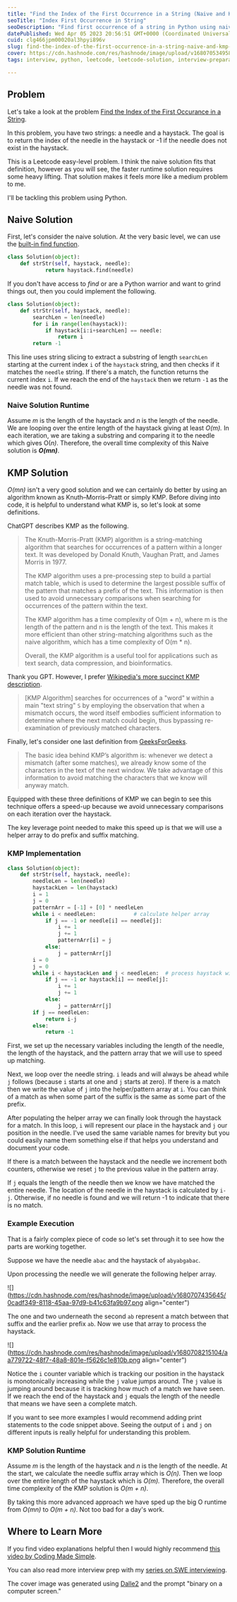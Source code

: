 ```yaml
---
title: "Find the Index of the First Occurrence in a String (Naive and KMP Solutions)"
seoTitle: "Index First Occurrence in String"
seoDescription: "Find first occurrence of a string in Python using naive and KMP solutions."
datePublished: Wed Apr 05 2023 20:56:51 GMT+0000 (Coordinated Universal Time)
cuid: clg466jpm00020al3hpyi896v
slug: find-the-index-of-the-first-occurrence-in-a-string-naive-and-kmp-solutions
cover: https://cdn.hashnode.com/res/hashnode/image/upload/v1680705349586/37f7831c-f7f2-493b-9810-952266bfa235.png
tags: interview, python, leetcode, leetcode-solution, interview-preparations

---
```


## Problem

Let's take a look at the problem [Find the Index of the First Occurance in a String](https://leetcode.com/problems/find-the-index-of-the-first-occurrence-in-a-string/).

In this problem, you have two strings: a needle and a haystack. The goal is to return the index of the needle in the haystack or -1 if the needle does not exist in the haystack.

This is a Leetcode easy-level problem. I think the naive solution fits that definition, however as you will see, the faster runtime solution requires some heavy lifting. That solution makes it feels more like a medium problem to me.

I'll be tackling this problem using Python.

## Naive Solution

First, let's consider the naive solution. At the very basic level, we can use the [built-in find function](https://www.w3schools.com/python/ref_string_find.asp).

```python
class Solution(object):
    def strStr(self, haystack, needle):
    	    return haystack.find(needle)
```

If you don't have access to *find* or are a Python warrior and want to grind things out, then you could implement the following.

```python
class Solution(object):
    def strStr(self, haystack, needle):
        searchLen = len(needle)
        for i in range(len(haystack)):
            if haystack[i:i+searchLen] == needle:
                return i
        return -1
```

This line uses string slicing to extract a substring of length `searchLen` starting at the current index `i` of the `haystack` string, and then checks if it matches the `needle` string. If there's a match, the function returns the current index `i`. If we reach the end of the `haystack` then we return `-1` as the needle was not found.

### Naive Solution Runtime

Assume *m* is the length of the haystack and *n* is the length of the needle. We are looping over the entire length of the haystack giving at least *O(m).* In each iteration, we are taking a substring and comparing it to the needle which gives O(*n)*. Therefore, the overall time complexity of this Naive solution is ***O(mn)***.

## KMP Solution

*O(mn)* isn't a very good solution and we can certainly do better by using an algorithm known as Knuth–Morris–Pratt or simply KMP. Before diving into code, it is helpful to understand what KMP is, so let's look at some definitions.

ChatGPT describes KMP as the following.

> The Knuth-Morris-Pratt (KMP) algorithm is a string-matching algorithm that searches for occurrences of a pattern within a longer text. It was developed by Donald Knuth, Vaughan Pratt, and James Morris in 1977.
> 
> The KMP algorithm uses a pre-processing step to build a partial match table, which is used to determine the largest possible suffix of the pattern that matches a prefix of the text. This information is then used to avoid unnecessary comparisons when searching for occurrences of the pattern within the text.
> 
> The KMP algorithm has a time complexity of O(m + n), where m is the length of the pattern and n is the length of the text. This makes it more efficient than other string-matching algorithms such as the naive algorithm, which has a time complexity of O(m \* n).
> 
> Overall, the KMP algorithm is a useful tool for applications such as text search, data compression, and bioinformatics.

Thank you GPT. However, I prefer [Wikipedia's more succinct KMP description](https://en.wikipedia.org/wiki/Knuth%E2%80%93Morris%E2%80%93Pratt_algorithm).

> \[KMP Algorithm\] searches for occurrences of a "word" `W` within a main "text string" `S` by employing the observation that when a mismatch occurs, the word itself embodies sufficient information to determine where the next match could begin, thus bypassing re-examination of previously matched characters.

Finally, let's consider one last definition from [GeeksForGeeks](https://www.geeksforgeeks.org/kmp-algorithm-for-pattern-searching/).

> The basic idea behind KMP’s algorithm is: whenever we detect a mismatch (after some matches), we already know some of the characters in the text of the next window. We take advantage of this information to avoid matching the characters that we know will anyway match.

Equipped with these three definitions of KMP we can begin to see this technique offers a speed-up because we avoid unnecessary comparisons on each iteration over the haystack.

The key leverage point needed to make this speed up is that we will use a helper array to do prefix and suffix matching.

### KMP Implementation

```python
class Solution(object):
    def strStr(self, haystack, needle):
        needleLen = len(needle)
        haystackLen = len(haystack)
        i = 1
        j = 0
        patternArr = [-1] + [0] * needleLen
        while i < needleLen:            # calculate helper array
            if j == -1 or needle[i] == needle[j]:   
                i += 1
                j += 1
                patternArr[i] = j
            else:
                j = patternArr[j]
        i = 0
        j = 0
        while i < haystackLen and j < needleLen:  # process haystack with helper array
            if j == -1 or haystack[i] == needle[j]:
                i += 1
                j += 1
            else:
                j = patternArr[j]
        if j == needleLen: 
            return i-j
        else: 
            return -1
```

First, we set up the necessary variables including the length of the needle, the length of the haystack, and the pattern array that we will use to speed up matching.

Next, we loop over the needle string. `i` leads and will always be ahead while `j` follows (because `i` starts at one and `j` starts at zero). If there is a match then we write the value of `j` into the helper/pattern array at `i`. You can think of a match as when some part of the suffix is the same as some part of the prefix.

After populating the helper array we can finally look through the haystack for a match. In this loop, `i` will represent our place in the haystack and `j` our position in the needle. I've used the same variable names for brevity but you could easily name them something else if that helps you understand and document your code.

If there is a match between the haystack and the needle we increment both counters, otherwise we reset `j` to the previous value in the pattern array.

If `j` equals the length of the needle then we know we have matched the entire needle. The location of the needle in the haystack is calculated by `i-j`. Otherwise, if no needle is found and we will return -1 to indicate that there is no match.

### Example Execution

That is a fairly complex piece of code so let's set through it to see how the parts are working together.

Suppose we have the needle `abac` and the haystack of `abyabgabac`.

Upon processing the needle we will generate the following helper array.

![](https://cdn.hashnode.com/res/hashnode/image/upload/v1680707435645/0cadf349-8118-45aa-97d9-b41c63fa9b97.png align="center")

The one and two underneath the second `ab` represent a match between that suffix and the earlier prefix `ab`. Now we use that array to process the haystack.

![](https://cdn.hashnode.com/res/hashnode/image/upload/v1680708215104/aa779722-48f7-48a8-801e-f5626c1e810b.png align="center")

Notice the `i` counter variable which is tracking our position in the haystack is monotonically increasing while the `j` value jumps around. The `j` value is jumping around because it is tracking how much of a match we have seen. If we reach the end of the haystack and `j` equals the length of the needle that means we have seen a complete match.

If you want to see more examples I would recommend adding print statements to the code snippet above. Seeing the output of `i` and `j` on different inputs is really helpful for understanding this problem.

### KMP Solution Runtime

Assume *m* is the length of the haystack and *n* is the length of the needle. At the start, we calculate the needle suffix array which is *O(n).* Then we loop over the entire length of the haystack which is *O(m).* Therefore, the overall time complexity of the KMP solution is *O(m + n)*.

By taking this more advanced approach we have sped up the big O runtime from *O(mn)* to *O(m + n)*. Not too bad for a day's work.

## Where to Learn More

If you find video explanations helpful then I would highly recommend [this video by Coding Made Simple](https://www.youtube.com/watch?v=GTJr8OvyEVQ).

You can also read more interview prep with my [series on SWE interviewing](https://blog.seancoughlin.me/series/interview-prep).

The cover image was generated using [Dalle2](https://openai.com/product/dall-e-2) and the prompt "binary on a computer screen."